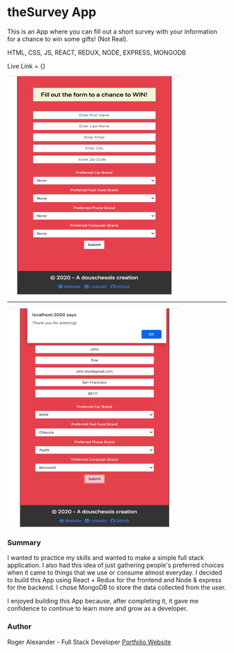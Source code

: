 # theSurvey App

This is an App where you can fill out a short survey with your information for a chance to win some gifts! (Not Real).

HTML, CSS, JS, REACT, REDUX, NODE, EXPRESS, MONGODB

Live Link = {}

<img src="images/img1.png" width="400" height="500" />
<hr />
<img src="images/img2.png" width="400" height="500" />

<h3>Summary</h3>

I wanted to practice my skills and wanted to make a simple full stack application. I also had this idea of just gathering people's preferred choices when it came to things that we use or consume almost everyday. I decided to build this App using React + Redux for the frontend and Node & express for the backend. I chose MongoDB to store the data collected from the user.

I enjoyed building this App because, after completing it, it gave me confidence to continue to learn more and grow as a developer.

<h3>Author</h3>

Roger Alexander - Full Stack Developer <a href="http://www.douschesois.com">Portfolio Website</a>
